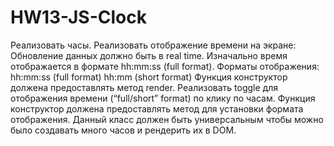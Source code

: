 # HW13-JS-Clock
Реализовать часы.
Реализовать отображение времени на экране:
Обновление данных должно быть в real time.
Изначально время отображается в формате hh:mm:ss (full format).
Форматы отображения:
hh:mm:ss (full format)
hh:mm (short format)
Функция конструктор должена предоставлять метод render. 
Реализовать toggle для отображения времени (“full/short” format) по клику по часам. Функция конструктор должена предоставлять метод для установки формата отображения. 
Данный класс должен быть универсальным чтобы можно было создавать много часов и рендерить их в DOM.
